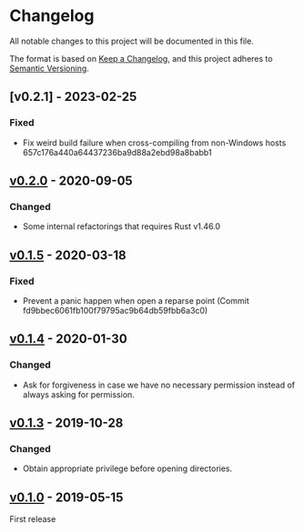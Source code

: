 # Changelog

All notable changes to this project will be documented in this file.

The format is based on [Keep a Changelog](https://keepachangelog.com/en/1.0.0/),
and this project adheres to [Semantic Versioning](https://semver.org/spec/v2.0.0.html).

<!--
# Guiding Principles

* Changelogs are for _humans_, not machines.
* There should be an entry for every single version.
* The same types of changes should be grouped.
* Versions and sections should be linkable.
* The latest version comes first.
* The release date of each version is displayed.
* Mention whether you follow Semantic Versioning.

# Types of changes

* `Added` for new features.
* `Changed` for changes in existing functionality.
* `Deprecated` for soon-to-be removed features.
* `Removed` for now removed features.
* `Fixed` for any bug fixes.
* `Security` in case of vulnerabilities.
-->

## [v0.2.1] - 2023-02-25
### Fixed
* Fix weird build failure when cross-compiling from non-Windows hosts
  657c176a440a64437236ba9d88a2ebd98a8babb1

## [v0.2.0] - 2020-09-05
### Changed
* Some internal refactorings that requires Rust v1.46.0

## [v0.1.5] - 2020-03-18
### Fixed
* Prevent a panic happen when open a reparse point (Commit fd9bbec6061fb100f79795ac9b64db59fbb6a3c0)

## [v0.1.4] - 2020-01-30
### Changed
* Ask for forgiveness in case we have no necessary permission
  instead of always asking for permission.

## [v0.1.3] - 2019-10-28
### Changed
* Obtain appropriate privilege before opening directories.

## [v0.1.0] - 2019-05-15

First release

[v0.2.0]: https://github.com/lzutao/junction/compare/v0.1.0...v0.2.0
[v0.1.5]: https://github.com/lzutao/junction/compare/v0.1.4...v0.1.5
[v0.1.4]: https://github.com/lzutao/junction/compare/v0.1.3...v0.1.4
[v0.1.3]: https://github.com/lzutao/junction/compare/v0.1.0...v0.1.3
[v0.1.0]: https://github.com/lzutao/junction/releases/tag/v0.1.0
